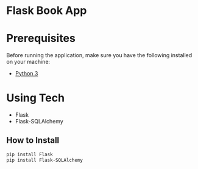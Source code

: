 # Flask Book App

# Prerequisites
Before running the application, make sure you have the following installed on your machine:
- [Python 3](https://www.python.org/)

# Using Tech
- Flask
- Flask-SQLAlchemy

## How to Install
```bash
pip install Flask
pip install Flask-SQLAlchemy
```
